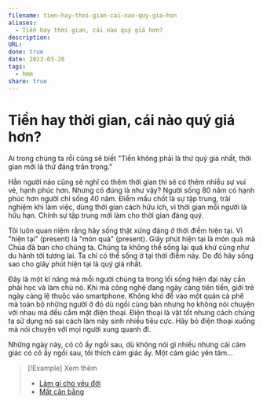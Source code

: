 ```yaml
---
filename: tien-hay-thoi-gian-cai-nao-quy-gia-hon
aliases:
  - Tiền hay thời gian, cái nào quý giá hơn?
description: 
URL: 
done: true
date: 2023-03-20
tags:
  - hmm
share: true
---
```


# Tiền hay thời gian, cái nào quý giá hơn?

Ai trong chúng ta rồi cũng sẽ biết "Tiền không phải là thứ quý giá nhất, thời gian mới là thứ đáng trân trọng."

Hẳn người nào cũng sẽ nghĩ có thêm thời gian thì sẽ có thêm nhiều sự vui vẻ, hạnh phúc hơn. Nhưng có đúng là như vậy? Người sống 80 năm có hạnh phúc hơn người chỉ sống 40 năm. Điểm mấu chốt là sự tập trung, trải nghiệm khi làm việc, dùng thời gian cách hữu ích, vì thời gian mỗi người là hữu hạn. Chính sự tập trung mới làm cho thời gian đáng quý.

Tôi luôn quan niệm rằng hãy sống thật xứng đáng ở thời điểm hiện tại. Vì "hiện tại" (present) là "món quà" (present). Giây phút hiện tại là món quà mà Chúa đã ban cho chúng ta. Chúng ta không thể sống lại quá khứ cũng như du hành tới tương lai. Ta chỉ có thể sống ở tại thời điểm này. Do đó hãy sống sao cho giây phút hiện tại là quý giá nhất.

Đây là một kĩ năng mà mỗi người chúng ta trong lối sống hiện đại này cần phải học và làm chủ nó. Khi mà công nghệ đang ngày càng tiên tiến, giới trẻ ngày càng lệ thuộc vào smartphone. Không khó để vào một quán cà phê mà toàn bộ những người ở đó dù ngồi cùng bàn nhưng họ không nói chuyện với nhau mà đều cắm mặt điện thoại. Điện thoại là vật tốt nhưng cách chúng ta sử dụng nó sai cách làm nảy sinh nhiều tiêu cực. Hãy bỏ điện thoại xuống mà nói chuyện với mọi người xung quanh đi.

Những ngày này, có cô ấy ngồi sau, dù không nói gì nhiều nhưng cái cảm giác có cô ấy ngồi sau, tôi thích cảm giác ấy. Một cảm giác yên tâm...

> [!Example] Xem thêm
> - [Làm gì cho yêu đời](./lam-gi-cho-yeu-doi.md)
> - [Mất cân bằng](./mat-can-bang.md)